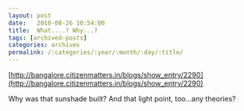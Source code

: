 ```yaml
---
layout: post
date:	2010-08-26 10:54:00
title:  What....? Why...?
tags: [archived-posts]
categories: archives
permalink: /:categories/:year/:month/:day/:title/
---
```

[http://bangalore.citizenmatters.in/blogs/show_entry/2290](http://bangalore.citizenmatters.in/blogs/show_entry/2290)

Why was that sunshade built? And that light point, too...any theories?
